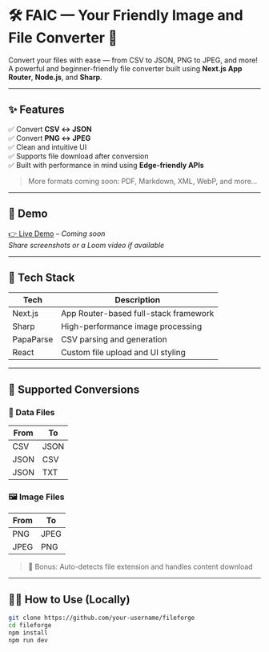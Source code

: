 # 🛠️ FAIC — Your Friendly Image and File Converter 🚀

Convert your files with ease — from CSV to JSON, PNG to JPEG, and more!  
A powerful and beginner-friendly file converter built using **Next.js App Router**, **Node.js**, and **Sharp**.

---

## ✨ Features

✅ Convert **CSV ↔ JSON**  
✅ Convert **PNG ↔ JPEG**  
✅ Clean and intuitive UI  
✅ Supports file download after conversion  
✅ Built with performance in mind using **Edge-friendly APIs**

> More formats coming soon: PDF, Markdown, XML, WebP, and more...

---

## 📸 Demo

[👉 Live Demo](#) – *Coming soon*  
_Share screenshots or a Loom video if available_

---

## 🚀 Tech Stack

| Tech       | Description                             |
|------------|-----------------------------------------|
| Next.js    | App Router-based full-stack framework   |
| Sharp      | High-performance image processing       |
| PapaParse  | CSV parsing and generation              |
| React   | Custom file upload and UI styling       |

---

## 📂 Supported Conversions

### 🔁 Data Files
| From | To   |
|------|------|
| CSV  | JSON |
| JSON | CSV  |
| JSON | TXT  |

### 🖼️ Image Files
| From | To     |
|------|--------|
| PNG  | JPEG   |
| JPEG | PNG    |

> 🧠 Bonus: Auto-detects file extension and handles content download

---

## 🧑‍💻 How to Use (Locally)

```bash
git clone https://github.com/your-username/fileforge
cd fileforge
npm install
npm run dev
